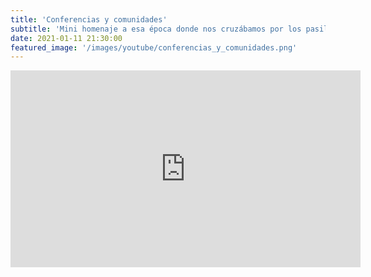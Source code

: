 ```yaml
---
title: 'Conferencias y comunidades'
subtitle: 'Mini homenaje a esa época donde nos cruzábamos por los pasillos de las conferencias'
date: 2021-01-11 21:30:00
featured_image: '/images/youtube/conferencias_y_comunidades.png'
---
```


<iframe width="560" height="315" src="https://www.youtube.com/embed/TBWQPX2vpcM" frameborder="0" allow="accelerometer; autoplay; clipboard-write; encrypted-media; gyroscope; picture-in-picture" allowfullscreen></iframe>

